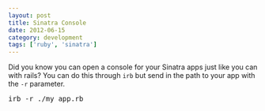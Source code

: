 ```yaml
---
layout: post
title: Sinatra Console
date: 2012-06-15
category: development
tags: ['ruby', 'sinatra']
---
```


Did you know you can open a console for your Sinatra apps just like you can with rails? You can do this through `irb` but send in the path to your app with the `-r` parameter.

<pre>
irb -r ./my_app.rb
</pre>